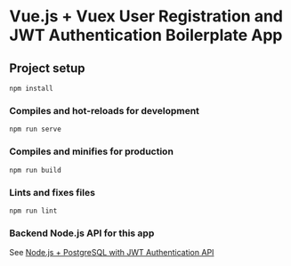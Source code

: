 # Vue.js + Vuex User Registration and JWT Authentication Boilerplate App

## Project setup
```
npm install
```

### Compiles and hot-reloads for development
```
npm run serve
```

### Compiles and minifies for production
```
npm run build
```

### Lints and fixes files
```
npm run lint
```

### Backend Node.js API for this app
See [Node.js + PostgreSQL with JWT Authentication API](https://github/joshuaoweipadei)
